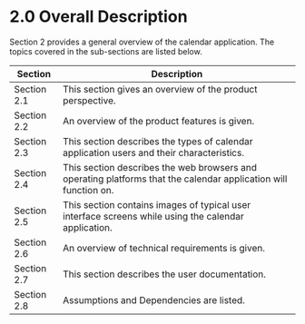 # 2.0 Overall Description

Section 2 provides a general overview of the calendar application. The topics covered in the sub-sections are listed below.

| Section | Description |
| ------------ | ------------ |
| Section 2.1| This section gives an overview of the product perspective.|
| Section 2.2| An overview of the product features is given.|
| Section 2.3| This section describes the types of calendar application users and their characteristics.|
| Section 2.4| This section describes the web browsers and operating platforms that the calendar application will function on.|
| Section 2.5| This section contains images of typical user interface screens while using the calendar application.|
| Section 2.6| An overview of technical requirements is given.|
| Section 2.7| This section describes the user documentation.|
| Section 2.8| Assumptions and Dependencies are listed.|

